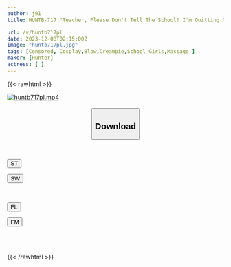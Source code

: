 ```yaml
---
author: j91
title: HUNTB-717 "Teacher, Please Don't Tell The School! I'm Quitting Now...Instead, Be My Last Customer." Extended Creampie Cowgirl Position For A Student Who Works At A J-type Reflexology Shop With Behind-the-scenes Ops.

url: /v/huntb717pl
date: 2023-12-08T02:15:00Z
image: "huntb717pl.jpg"
tags: [Censored, Cosplay,Blow,Creampie,School Girls,Massage	]
maker: [Hunter]
actress: [ ]
---
```



{{< rawhtml >}}

<div class="video" data-videoid="BbP9rYdwqpsWm9">
    <a href="javascript:;">
        <img src="/v/huntb717pl/huntb717pl.jpg" width="WIDTH" height="HEIGHT" alt="huntb717pl.mp4" loading="lazy">
    </a>
</div>

<script type="text/javascript" src="https://j91.asia/asset/on-demand-st.js"></script>

<br>
  <link rel="stylesheet" href="https://j91.asia/asset/bs5.css">
  
  <center>
  <button class="btn btn-primary" type="button" data-bs-toggle="collapse" data-bs-target=".multi-collapse" aria-expanded="false" aria-controls="multiCollapseExample1 multiCollapseExample2"><h2>Download</h2></button></center>
</p>
<div class="row">
  <div class="col">
    <div class="collapse multi-collapse" id="multiCollapseExample1">
      <div class="card card-body">
	      	      <br>
<div class="buttons">  
<p><a href="https://streamtape.to/v/BbP9rYdwqpsWm9" target="_blank"><button class="btn-hover color-3"><i class="fa fa-download"></i> ST</button></a></p>
<p><a href="https://flaswish.com/vra6q2l6r5c5" target="_blank"><button class="btn-hover color-2"><i class="fa fa-download"></i> SW</button></a></p></div>
    </div>
  </div>
</div>
  <div class="col">
    <div class="collapse multi-collapse" id="multiCollapseExample2">
      <div class="card card-body">
	      <br>
<div class="buttons">
<p><a href="javascript:;" target="_blank"><button class="btn-hover color-9"><i class="fa fa-download"></i> FL</button></a></p>
<p><a href="javascript:;" target="_blank"><button class="btn-hover color-8"><i class="fa fa-download"></i> FM</button></a></p></div>
<br><br>
      </div>
    </div>
  </div>
</div>

{{< /rawhtml >}}